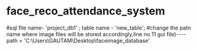 # face_reco_attendance_system
#sql file name-  'project_db1'  ;  table name - 'new_table';
#change the patn name where image files will be stored accordingly,line no 11 gui file)----   path = 'C:\\Users\\GAUTAM\\Desktop\\faceimage_database'
